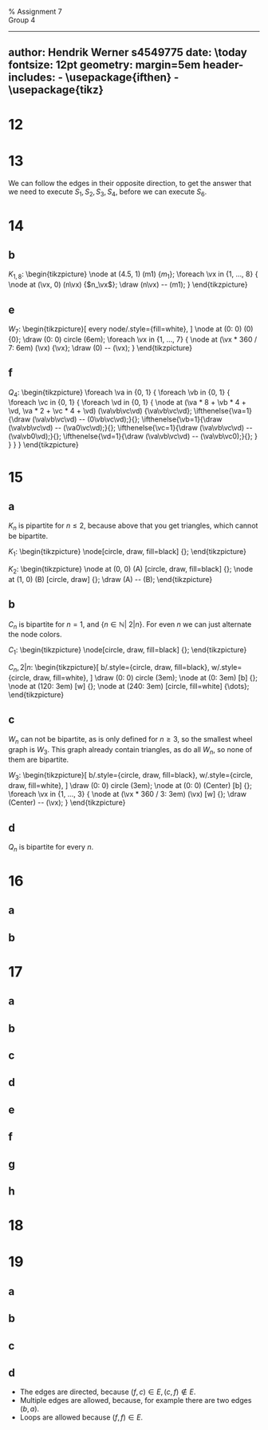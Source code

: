 % Assignment 7\
	Group 4

---
author: Hendrik Werner s4549775
date: \today
fontsize: 12pt
geometry: margin=5em
header-includes:
	- \usepackage{ifthen}
	- \usepackage{tikz}
---

# 12

# 13
We can follow the edges in their opposite direction, to get the answer that we need to execute $S_1, S_2, S_3, S_4$, before we can execute $S_6$.

# 14
## b
$K_{1, 8}$:
\begin{tikzpicture}
	\node at (4.5, 1) (m1) {$m_1$};
	\foreach \vx in {1, ..., 8} {
		\node at (\vx, 0) (n\vx) {$n_\vx$};
		\draw (n\vx) -- (m1);
	}
\end{tikzpicture}

## e
$W_7$:
\begin{tikzpicture}[
	every node/.style={fill=white},
]
	\node at (0: 0) (0) {0};
	\draw (0: 0) circle (6em);
	\foreach \vx in {1, ..., 7} {
		\node at (\vx * 360 / 7: 6em) (\vx) {\vx};
		\draw (0) -- (\vx);
	}
\end{tikzpicture}

## f
$Q_4$:
\begin{tikzpicture}
	\foreach \va in {0, 1} {
		\foreach \vb in {0, 1} {
			\foreach \vc in {0, 1} {
				\foreach \vd in {0, 1} {
					\node at (\va * 8 + \vb * 4 + \vd, \va * 2 + \vc * 4 + \vd) (\va\vb\vc\vd) {\va\vb\vc\vd};
					\ifthenelse{\va=1}{\draw (\va\vb\vc\vd) -- (0\vb\vc\vd);}{};
					\ifthenelse{\vb=1}{\draw (\va\vb\vc\vd) -- (\va0\vc\vd);}{};
					\ifthenelse{\vc=1}{\draw (\va\vb\vc\vd) -- (\va\vb0\vd);}{};
					\ifthenelse{\vd=1}{\draw (\va\vb\vc\vd) -- (\va\vb\vc0);}{};
				}
			}
		}
	}
\end{tikzpicture}

# 15
## a
$K_n$ is pipartite for $n \leq 2$, because above that you get triangles, which cannot be bipartite.

$K_1$:
\begin{tikzpicture}
	\node[circle, draw, fill=black] {};
\end{tikzpicture}

$K_2$:
\begin{tikzpicture}
	\node at (0, 0) (A) [circle, draw, fill=black] {};
	\node at (1, 0) (B) [circle, draw] {};
	\draw (A) -- (B);
\end{tikzpicture}

## b
$C_n$ is bipartite for $n = 1$, and $\{n \in \mathbb{N} |\ 2|n\}$. For even $n$ we can just alternate the node colors.

$C_1$:
\begin{tikzpicture}
	\node[circle, draw, fill=black] {};
\end{tikzpicture}

$C_n, 2|n$:
\begin{tikzpicture}[
	b/.style={circle, draw, fill=black},
	w/.style={circle, draw, fill=white},
]
	\draw (0: 0) circle (3em);
	\node at (0: 3em) [b] {};
	\node at (120: 3em) [w] {};
	\node at (240: 3em) [circle, fill=white] {\dots};
\end{tikzpicture}

## c
$W_n$ can not be bipartite, as is only defined for $n \geq 3$, so the smallest wheel graph is $W_3$. This graph already contain triangles, as do all $W_n$, so none of them are bipartite.

$W_3$:
\begin{tikzpicture}[
	b/.style={circle, draw, fill=black},
	w/.style={circle, draw, fill=white},
]
	\draw (0: 0) circle (3em);
	\node at (0: 0) (Center) [b] {};
	\foreach \vx in {1, ..., 3} {
		\node at (\vx * 360 / 3: 3em) (\vx) [w] {};
		\draw (Center) -- (\vx);
	}
\end{tikzpicture}

## d
$Q_n$ is bipartite for every $n$.

# 16
## a
## b

# 17
## a
## b
## c
## d
## e
## f
## g
## h

# 18

# 19
## a
## b
## c
## d
* The edges are directed, because $(f, c) \in E, (c, f) \not \in E$.
* Multiple edges are allowed, because, for example there are two edges $(b, a)$.
* Loops are allowed because $(f, f) \in E$.
